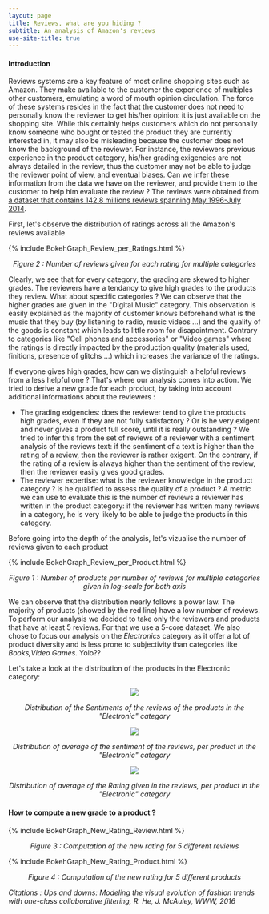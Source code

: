 ```yaml
---
layout: page
title: Reviews, what are you hiding ?
subtitle: An analysis of Amazon's reviews
use-site-title: true
---
```


#### Introduction
Reviews systems are a key feature of most online shopping sites such as Amazon. They make available to the customer the experience of multiples other customers, emulating a word of mouth opinion circulation. The force of these systems resides in the fact that the customer does not need to personally know the reviewer to get his/her opinion: it is just available on the shopping site. While this certainly helps customers which do not personally know someone who bought or tested the product they are currently interested in, it may also be misleading because the customer does not know the background of the reviewer. For instance, the reviewers previous experience in the product category, his/her grading exigencies are not always detailed in the review, thus the customer may not be able to judge the reviewer point of view, and eventual biases. Can we infer these information from the data we have on the reviewer, and provide them to the customer to help him evaluate the review ?
The reviews were obtained from [a dataset that contains 142.8 millions reviews spanning May 1996-July 2014](http://jmcauley.ucsd.edu/data/amazon/links.html).

First, let's observe the distribution of ratings across all the Amazon's reviews available

{% include BokehGraph_Review_per_Ratings.html %}
<center><em>Figure 2 : Number of reviews given for each rating for multiple categories</em></center>

Clearly, we see that for every category, the grading are skewed to higher grades. The reviewers have a tendancy to give high grades to the products they review. What about specific categories ? We can observe that the higher grades are given in the "Digital Music" category. This observation is easily explained as the majority of customer knows beforehand what is the music that they buy (by listening to radio, music videos ...) and the quality of the goods is constant which leads to little room for disapointment. Contrary to categories like "Cell phones and accessories" or "Video games" where the ratings is directly impacted by the production quality (materials used, finitions, presence of glitchs ...) which increases the variance of the ratings.

If everyone gives high grades, how can we distinguish a helpful reviews from a less helpful one ? That's where our analysis comes into action. We tried to derive a new grade for each product, by taking into account additional informations about the reviewers :
 - The grading exigencies: does the reviewer tend to give the products high grades, even if they are not fully satisfactory ? Or is he very exigent and never gives a product full score, until it is really outstanding ? We tried to infer this from the set of reviews of a reviewer with a sentiment analysis of the reviews text: if the sentiment of a text is higher than the rating of a review, then the reviewer is rather exigent. On the contrary, if the rating of a review is always higher than the sentiment of the review, then the reviewer easily gives good grades.
 - The reviewer expertise: what is the reviewer knowledge in the product category ? Is he qualified to assess the quality of a product ? A metric we can use to evaluate this is the number of reviews a reviewer has written in the product category: if the reviewer has written many reviews in a category, he is very likely to be able to judge the products in this category.

Before going into the depth of the analysis, let's vizualise the number of reviews given to each product 

{% include BokehGraph_Review_per_Product.html %}
<center><em>Figure 1 : Number of products per number of reviews for multiple categories given in log-scale for both axis</em></center>

We can observe that the distribution nearly follows a power law. The majority of products (showed by the red line) have a low number of reviews. To perform our analysis we decided to take only the reviewers and products that have at least 5 reviews. For that we use a 5-core dataset. We also chose to focus our analysis on the _Electronics_ category as it offer a lot of product diversity and is less prone to subjectivity than categories like _Books,Video Games_. Yolo?? 


Let's take a look at the distribution of the products in the Electronic category:
<p align="center"> 
 <img src="/ADA_Homeworks/img/Sentiment_distribution.svg">
</p>
<center><em>
 Distribution of the Sentiments of the reviews of the products in the "Electronic" category </em></center>

<p align="center"> 
 <img src="/ADA_Homeworks/img/Sentiment_distribution_groupby_product.svg">
</p>
<center><em> 
 Distribution of average of the sentiment of the reviews, per product in the "Electronic" category 
 </em></center>
 
<p align="center"> 
 <img src="/ADA_Homeworks/img/Rating_distribution_groupby_product.svg">
</p>
<center><em>
 Distribution of average of the Rating given in the reviews, per product in the "Electronic" category
 </em></center>

#### How to compute a new grade to a product ?

 {% include BokehGraph_New_Rating_Review.html %}
 <center><em>Figure 3 : Computation of the new rating for 5 different reviews</em></center>
 
  {% include BokehGraph_New_Rating_Product.html %}
 <center><em>Figure 4 : Computation of the new rating for 5 different products</em></center>
 
 
 _Citations : Ups and downs: Modeling the visual evolution of fashion trends with one-class collaborative filtering, R. He, J. McAuley, WWW, 2016_
